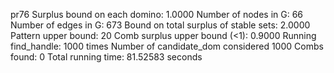 pr76
Surplus bound on each domino: 1.0000 
Number of nodes in G: 66 
Number of edges in G: 673 
Bound on total surplus of stable sets: 2.0000 
Pattern upper bound: 20 
Comb surplus upper bound (<1): 0.9000 
Running find_handle: 1000 times 
Number of candidate_dom considered 1000 
Combs found: 0 
Total running time: 81.52583 seconds